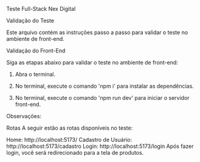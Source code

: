 Teste Full-Stack Nex Digital

Validação do Teste

Este arquivo contém as instruções passo a passo para validar o teste no ambiente de front-end.

Validação do Front-End

Siga as etapas abaixo para validar o teste no ambiente de front-end:

1. Abra o terminal.

2. No terminal, execute o comando 'npm i' para instalar as dependências.

3. No terminal, execute o comando 'npm run dev' para iniciar o servidor front-end.

Observações: 

Rotas
A seguir estão as rotas disponíveis no teste:

Home: http://localhost:5173/
Cadastro de Usuário: http://localhost:5173/cadastro
Login: http://localhost:5173/login
Após fazer login, você será redirecionado para a tela de produtos.

